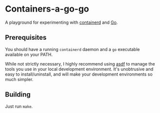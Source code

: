 # Containers-a-go-go

A playground for experimenting with [containerd][1] and [Go][2].

## Prerequisites

You should have a running `containerd` daemon and a `go` executable
available on your PATH.

While not strictly necessary, I highly recommend using [asdf][3]
to manage the tools you use in your local development environment.
It's unobtrusive and easy to install/uninstall, and will make your
development environments so much simpler.

## Building

Just run `make`.

[1]: https://containerd.io/
[2]: https://golang.org/
[3]: https://asdf-vm.com/
